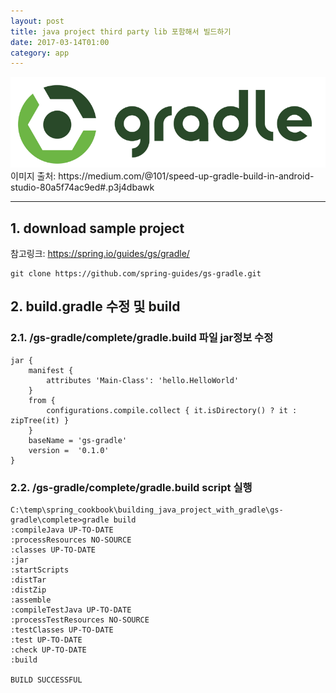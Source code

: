```yaml
---
layout: post
title: java project third party lib 포함해서 빌드하기
date: 2017-03-14T01:00
category: app
---
```


<img class="fit image" src="/images/post/gradle.png">
이미지 출처: https://medium.com/@101/speed-up-gradle-build-in-android-studio-80a5f74ac9ed#.p3j4dbawk

---

## 1. download sample project
참고링크: https://spring.io/guides/gs/gradle/

```
git clone https://github.com/spring-guides/gs-gradle.git
```
## 2. build.gradle 수정 및 build
### 2.1. /gs-gradle/complete/gradle.build 파일 jar정보 수정
```
jar {
	manifest {
        attributes 'Main-Class': 'hello.HelloWorld'
    }
	from {
		configurations.compile.collect { it.isDirectory() ? it : zipTree(it) }
	}
    baseName = 'gs-gradle'
    version =  '0.1.0'
}
``` 
### 2.2. /gs-gradle/complete/gradle.build script 실행
```
C:\temp\spring_cookbook\building_java_project_with_gradle\gs-gradle\complete>gradle build
:compileJava UP-TO-DATE
:processResources NO-SOURCE
:classes UP-TO-DATE
:jar
:startScripts
:distTar
:distZip
:assemble
:compileTestJava UP-TO-DATE
:processTestResources NO-SOURCE
:testClasses UP-TO-DATE
:test UP-TO-DATE
:check UP-TO-DATE
:build

BUILD SUCCESSFUL
```

